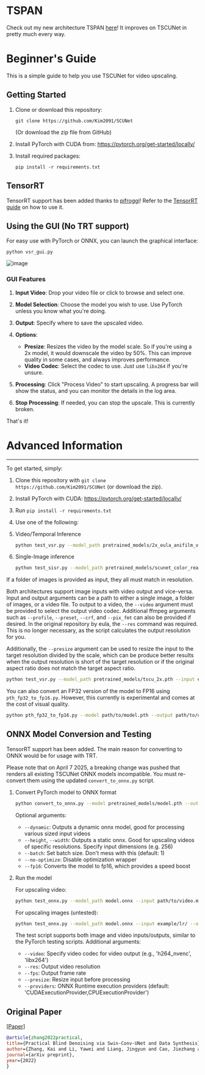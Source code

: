 # TSPAN
Check out my new architecture TSPAN [here](https://github.com/Kim2091/TSPAN)! It improves on TSCUNet in pretty much every way.

# Beginner's Guide

This is a simple guide to help you use TSCUNet for video upscaling.

## Getting Started

1. Clone or download this repository: 
   ```
   git clone https://github.com/Kim2091/SCUNet
   ```
   (Or download the zip file from GitHub)

2. Install PyTorch with CUDA from: https://pytorch.org/get-started/locally/

3. Install required packages:
   ```
   pip install -r requirements.txt
   ```

## TensorRT
TensorRT support has been added thanks to [pifroggi](https://github.com/pifroggi)!
Refer to the [TensorRT guide](https://github.com/Kim2091/SCUNet/blob/main/tensorrt/README.md) on how to use it.

## Using the GUI (No TRT support)

For easy use with PyTorch or ONNX, you can launch the graphical interface:

```
python vsr_gui.py
```
![image](https://github.com/user-attachments/assets/f750d416-1d25-499f-a4d7-d48488ba5811)

### GUI Features

1. **Input Video**: Drop your video file or click to browse and select one.

2. **Model Selection**: Choose the model you wish to use. Use PyTorch unless you know what you're doing.

3. **Output**: Specify where to save the upscaled video.

4. **Options**:
   - **Presize**: Resizes the video by the model scale. So if you're using a 2x model, it would downscale the video by 50%. This can improve quality in some cases, and always improves performance.
   - **Video Codec**: Select the codec to use. Just use `libx264` if you're unsure.

5. **Processing**: Click "Process Video" to start upscaling. A progress bar will show the status, and you can monitor the details in the log area.

6. **Stop Processing**: If needed, you can stop the upscale. This is currently broken.

That's it!

# Advanced Information
---------
To get started, simply: 
1. Clone this repository with `git clone https://github.com/Kim2091/SCUNet` (or download the zip). 
2. Install PyTorch with CUDA: https://pytorch.org/get-started/locally/
3. Run `pip install -r requirements.txt`
4. Use one of the following:

1. Video/Temporal Inference

    ```bash
    python test_vsr.py --model_path pretrained_models/2x_eula_anifilm_vsr.pth --input example/lr/ --output example/sr/ --depth 16
    ```

2. Single-Image inference

    ```bash
    python test_sisr.py --model_path pretrained_models/scunet_color_real_psnr.pth --input example/lr/ --output example/sr/ --depth 16
    ```
If a folder of images is provided as input, they all must match in resolution.
    
Both architectures support image inputs with video output and vice-versa. Input and output arguments can be a path to either a single image, a folder of images, or a video file. To output to a video, the `--video` argument must be provided to select the output video codec. Additional ffmpeg arguments such as `--profile`, `--preset`, `--crf`, and `--pix_fmt` can also be provided if desired. In the original repository by eula, the `--res` command was required. This is no longer necessary, as the script calculates the output resolution for you.

Additionally, the `--presize` argument can be used to resize the input to the target resolution divided by the scale, which can be produce better results when the output resolution is short of the target resolution or if the original aspect ratio does not match the target aspect ratio.
```bash
python test_vsr.py --model_path pretrained_models/tscu_2x.pth --input example/lr_video.mp4 --output example/sr_video.mp4 --video libx264 --presize
```

You can also convert an FP32 version of the model to FP16 using `pth_fp32_to_fp16.py`. However, this currently is experimental and comes at the cost of visual quality.
```bash
python pth_fp32_to_fp16.py --model path/to/model.pth --output path/to/output.pth
```

ONNX Model Conversion and Testing
----------
TensorRT support has been added. The main reason for converting to ONNX would be for usage with TRT.

Please note that on April 7 2025, a breaking change was pushed that renders all existing TSCUNet ONNX models incompatible. You must re-convert them using the updated `convert_to_onnx.py` script.

1. Convert PyTorch model to ONNX format

    ```bash
    python convert_to_onnx.py --model pretrained_models/model.pth --output model.onnx --dynamic
    ```
    Optional arguments:
    - `--dynamic`: Outputs a dynamic onnx model, good for processing various sized input videos
    - `--height`, `--width`: Outputs a static onnx. Good for upscaling videos of specific resolutions. Specify input dimensions (e.g. 256)
    - `--batch`: Set batch size. Don't mess with this (default: 1)
    - `--no-optimize`: Disable optimization wrapper
    - `--fp16`: Converts the model to fp16, which provides a speed boost

2. Run the model

    For upscaling video:
    ```bash
    python test_onnx.py --model_path model.onnx --input path/to/video.mp4 --output path/to/output.mp4
    ```

    For upscaling images (untested):
    ```bash
    python test_onnx.py --model_path model.onnx --input example/lr/ --output example/sr/
    ```
    
    The test script supports both image and video inputs/outputs, similar to the PyTorch testing scripts. Additional arguments:
    - `--video`: Specify video codec for video output (e.g., 'h264_nvenc', 'libx264')
    - `--res`: Output video resolution
    - `--fps`: Output frame rate
    - `--presize`: Resize input before processing
    - `--providers`: ONNX Runtime execution providers (default: 'CUDAExecutionProvider,CPUExecutionProvider')


Original Paper
----------
[[Paper](https://arxiv.org/pdf/2203.13278.pdf)]

```bibtex
@article{zhang2022practical,
title={Practical Blind Denoising via Swin-Conv-UNet and Data Synthesis},
author={Zhang, Kai and Li, Yawei and Liang, Jingyun and Cao, Jiezhang and Zhang, Yulun and Tang, Hao and Timofte, Radu and Van Gool, Luc},
journal={arXiv preprint},
year={2022}
}
```
